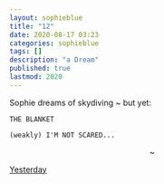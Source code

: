 ```yaml
---
layout: sophieblue
title: "12"
date: 2020-08-17 03:23
categories: sophieblue
tags: []
description: "a Dream"
published: true
lastmod: 2020
---
```


Sophie dreams of skydiving ~ but yet:

```
THE BLANKET 

(weakly) I'M NOT SCARED...
```

<center>~</center>

<span class="sb-nav-prev"><a href="{{ '11' | prepend: site.baseurl }}">Yesterday</a></span>

<!--<span class="sb-nav-next"><a href="{{ '13' | prepend: site.baseurl }}">Tomorrow</a></span> -->
